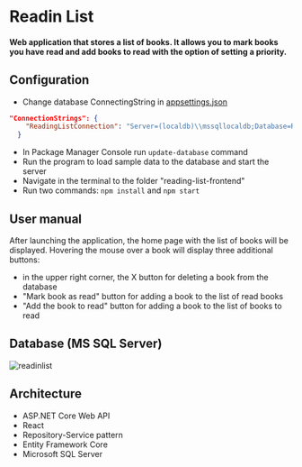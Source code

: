 # Readin List
#### Web application that stores a list of books. It allows you to mark books you have read and add books to read with the option of setting a priority.
## Configuration
* Change database ConnectingString in [appsettings.json](ReadingList.API/appsettings.json)
````json
"ConnectionStrings": {
    "ReadingListConnection": "Server=(localdb)\\mssqllocaldb;Database=ReadingListDb;Trusted_Connection=True;MultipleActiveResultSets=true"
  }
````
* In Package Manager Console run `update-database` command
* Run the program to load sample data to the database and start the server
* Navigate in the terminal to the folder "reading-list-frontend"
* Run two commands: `npm install` and `npm start`
## User manual
After launching the application, the home page with the list of books will be displayed. Hovering the mouse over a book will display three additional buttons: 
* in the upper right corner, the X button for deleting a book from the database
* "Mark book as read" button for adding a book to the list of read books
* "Add the book to read" button for adding a book to the list of books to read
## Database (MS SQL Server)
![readinlist](https://user-images.githubusercontent.com/85680066/207297893-d54ed119-fcac-4c88-aa0d-7cfa6973b8cc.png)
## Architecture
* ASP.NET Core Web API
* React
* Repository-Service pattern
* Entity Framework Core
* Microsoft SQL Server
